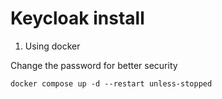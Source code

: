 # Keycloak install 

1. Using docker

Change the password for better security

```shell
docker compose up -d --restart unless-stopped
```
